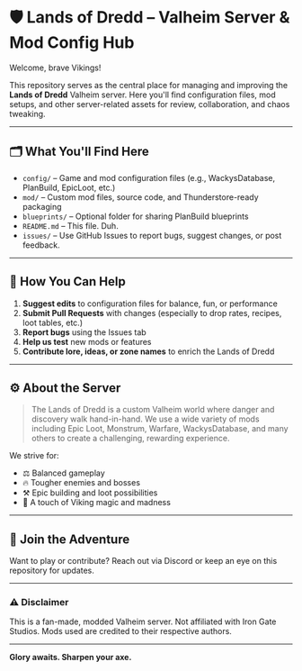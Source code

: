 # 🛡️ Lands of Dredd – Valheim Server & Mod Config Hub

Welcome, brave Vikings!

This repository serves as the central place for managing and improving the **Lands of Dredd** Valheim server. Here you'll find configuration files, mod setups, and other server-related assets for review, collaboration, and chaos tweaking.

---

## 🗂️ What You'll Find Here

- `config/` – Game and mod configuration files (e.g., WackysDatabase, PlanBuild, EpicLoot, etc.)
- `mod/` – Custom mod files, source code, and Thunderstore-ready packaging
- `blueprints/` – Optional folder for sharing PlanBuild blueprints
- `README.md` – This file. Duh.
- `issues/` – Use GitHub Issues to report bugs, suggest changes, or post feedback.

---

## 🧰 How You Can Help

1. **Suggest edits** to configuration files for balance, fun, or performance
2. **Submit Pull Requests** with changes (especially to drop rates, recipes, loot tables, etc.)
3. **Report bugs** using the Issues tab
4. **Help us test** new mods or features
5. **Contribute lore, ideas, or zone names** to enrich the Lands of Dredd

---

## ⚙️ About the Server

> The Lands of Dredd is a custom Valheim world where danger and discovery walk hand-in-hand. We use a wide variety of mods including Epic Loot, Monstrum, Warfare, WackysDatabase, and many others to create a challenging, rewarding experience.

We strive for:
- ⚖️ Balanced gameplay
- 🔥 Tougher enemies and bosses
- ⚒️ Epic building and loot possibilities
- 🧙 A touch of Viking magic and madness

---

## 📣 Join the Adventure

Want to play or contribute?
Reach out via Discord or keep an eye on this repository for updates.

---

### ⚠️ Disclaimer

This is a fan-made, modded Valheim server. Not affiliated with Iron Gate Studios. Mods used are credited to their respective authors.

---

**Glory awaits. Sharpen your axe.**
